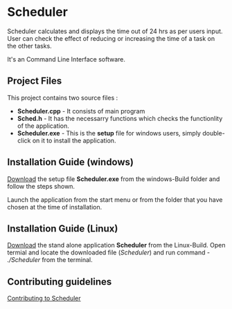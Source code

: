 # Scheduler
Scheduler calculates and displays the time out of 24 hrs as per users input. User can check the effect of reducing or
increasing the time of a task on the other tasks.

It's an Command Line Interface software.

## Project Files

This project contains two source files :

- **Scheduler.cpp** - It consists of main program
- **Sched.h** - It has the necessarry functions which checks the functionlity of the application.
- **Scheduler.exe** - This is the **setup** file for windows users, simply double-click on it to install the application.

## Installation Guide (windows)
[Download](https://github.com/adityagpramanik/Scheduler/raw/master/Windows-Build/Scheduler.exe) the setup file **Scheduler.exe** from the windows-Build folder and follow the steps shown.

Launch the application from the start menu or from the folder that you have chosen at the time of installation.

## Installation Guide (Linux)
[Download](https://github.com/adityagpramanik/Scheduler/raw/master/Linux-Build/Scheduler) the stand alone application **Scheduler** from the Linux-Build.
Open termial and locate the downloaded file (*Scheduler*) and run command - *./Scheduler* from the terminal.

## Contributing guidelines
[Contributing to Scheduler][contri]

[contri]: https;//github.com/adityagpramanik/Scheduler/Contributing.md
